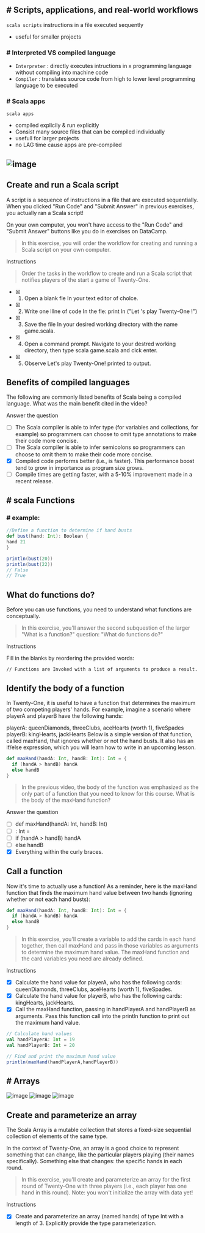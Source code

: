 ## # Scripts, applications, and real-world workflows

`scala scripts` instructions in a file executed sequently
- useful for smaller projects

### # Interpreted VS compiled language

- `Interpreter` : directly executes intructions in x programming language without compiling into machine code
- `Compiler` : translates source code from high to lower level programming language to be executed 
### # Scala apps

`scala apps`
- compiled explicily & run explicitly
- Consist many source files that can be compiled individually
- usefull for larger projects
- no LAG time cause apps are pre-compiled
 
![image](https://user-images.githubusercontent.com/51888893/203329478-9d0ba899-a03e-480d-a976-27774bec6410.png)
---
## Create and run a Scala script

A script is a sequence of instructions in a file that are executed sequentially. When you clicked "Run Code" and "Submit Answer" in previous exercises, you actually ran a Scala script!

On your own computer, you won't have access to the "Run Code" and "Submit Answer" buttons like you do in exercises on DataCamp.

> In this exercise, you will order the workflow for creating and running a Scala script on your own computer.

Instructions
> Order the tasks in the workflow to create and run a Scala script that notifies players of the start a game of Twenty-One.

- [x] 1. Open a blank fle In your text editor of cholce.
  
- [x] 2. Write one lIlne of code In the fle: print ln ("Let 's play Twenty-One !")
  
- [x] 3. Save the file In your desired working directory with the name game.scala.
  
- [x] 4. Open a command prompt. Navigate to your destred working directory, then
     type scala game.scala and clck enter.
     
- [x] 5. Observe Let's play Twenty-One! printed to output.
## Benefits of compiled languages

The following are commonly listed benefits of Scala being a compiled language. What was the main benefit cited in the video?

Answer the question

- [ ] The Scala compiler is able to infer type (for variables and collections, for example) so programmers can choose to omit type annotations to make their code more concise.
- [ ] The Scala compiler is able to infer semicolons so programmers can choose to omit them to make their code more concise.
- [x] Compiled code performs better (i.e., is faster). This performance boost tend to grow in importance as program size grows.
- [ ] Compile times are getting faster, with a 5-10% improvement made in a recent release.
## # scala Functions

### # example:
```scala
//Define a function to determine if hand busts
def bust(hand: Int): Boolean {
hand 21
}

println(bust(20))
println(bust(22))
// False
// True
```
## What do functions do?

Before you can use functions, you need to understand what functions are conceptually.

> In this exercise, you'll answer the second subquestion of the larger "What is a function?" question: "What do functions do?"

Instructions

Fill in the blanks by reordering the provided words:
```
// Functions are Invoked with a list of arguments to produce a result.
```
## Identify the body of a function

In Twenty-One, it is useful to have a function that determines the maximum of two competing players' hands. For example, imagine a scenario where playerA and playerB have the following hands:

playerA: queenDiamonds, threeClubs, aceHearts (worth 1), fiveSpades
playerB: kingHearts, jackHearts
Below is a simple version of that function, called maxHand, that ignores whether or not the hand busts. It also has an if/else expression, which you will learn how to write in an upcoming lesson.
```scala
def maxHand(handA: Int, handB: Int): Int = {
  if (handA > handB) handA
  else handB
}
```
> In the previous video, the body of the function was emphasized as the only part of a function that you need to know for this course. What is the body of the     maxHand function?

Answer the question
- [ ] def maxHand(handA: Int, handB: Int)
- [ ] : Int =
- [ ] if (handA > handB) handA
- [ ] else handB
- [x] Everything within the curly braces.
## Call a function

Now it's time to actually use a function! As a reminder, here is the maxHand function that finds the maximum hand value between two hands (ignoring whether or not each hand busts):
```scala
def maxHand(handA: Int, handB: Int): Int = {
  if (handA > handB) handA
  else handB
}
```
> In this exercise, you'll create a variable to add the cards in each hand together, then call maxHand and pass in those variables as arguments to determine the maximum hand value. The maxHand function and the card variables you need are already defined.

Instructions
- [x] Calculate the hand value for playerA, who has the following cards: queenDiamonds, threeClubs, aceHearts (worth 1), fiveSpades.
- [x] Calculate the hand value for playerB, who has the following cards: kingHearts, jackHearts.
- [x] Call the maxHand function, passing in handPlayerA and handPlayerB as arguments. Pass this function call into the println function to print out the maximum hand value.
```scala
// Calculate hand values
val handPlayerA: Int = 19
val handPlayerB: Int = 20

// Find and print the maximum hand value
println(maxHand(handPlayerA,handPlayerB))
```
## # Arrays

![image](https://user-images.githubusercontent.com/51888893/203346750-d5988648-ed34-42d2-a0f8-8ece2c64f1ea.png)
![image](https://user-images.githubusercontent.com/51888893/203346904-e1130385-8452-4a05-838e-523304d1b6d4.png)
![image](https://user-images.githubusercontent.com/51888893/203347151-56cab309-7433-47e9-9b7f-dbb8c14c1b27.png)

## Create and parameterize an array

The Scala Array is a mutable collection that stores a fixed-size sequential collection of elements of the same type.

In the context of Twenty-One, an array is a good choice to represent something that can change, like the particular players playing (their names specifically). Something else that changes: the specific hands in each round.

> In this exercise, you'll create and parameterize an array for the first round of Twenty-One with three players (i.e., each player has one hand in this round). Note: you won't initialize the array with data yet!

Instructions
- [x] Create and parameterize an array (named hands) of type Int with a length of 3. Explicitly provide the type parameterization.
```scala

```
